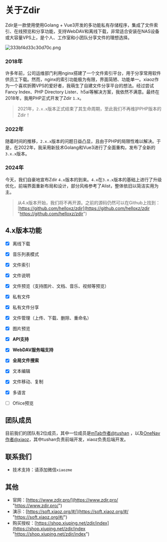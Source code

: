 # 关于Zdir

Zdir是一款使用使用Golang + Vue3开发的多功能私有存储程序，集成了文件索引、在线预览和分享功能，支持WebDAV和离线下载，非常适合安装在NAS设备或大容量VPS上，是个人、工作室和小团队分享文件的理想选择。

![333bf4d33c30d70c.png](https://img.rss.ink/imgs/2024/06/16/333bf4d33c30d70c.png)


### 2018年

许多年前，公司运维部门利用nginx搭建了一个文件索引平台，用于分享常用软件供员工下载。然而，nginx的索引功能极为有限，界面简陋、功能单一。xiaoz作为一个喜欢折腾VPS的爱好者，我萌生了自建文件分享平台的想法。经过尝试Fancy Index、PHP Directory Lister、h5ai等解决方案，我依然不满意。最终在2018年，我用PHP正式开发了Zdir `1.x`。

> 2021年，`2.x.x`版本正式结束了其生命周期，至此我们不再维护PHP版本的Zdir！

### 2022年
随着时间的推移，`2.x.x`版本的问题日益凸显，且由于PHP的局限性难以解决。于是，在2022年，我采用新技术Golang和Vue3进行了全面重构，发布了全新的`3.x.x`版本。

### 2024年

今天，我们自豪地宣布Zdir `4.x`版本的到来。`4.x`在`3.x.x`版本的基础上进行了升级优化，前端界面重新布局和设计，部分风格参考了Alist，整体依旧以简洁实用为主。

> 从4.x版本开始，我们将不再开源。之前的源码仍然可以在Github上找到：[https://github.com/helloxz/zdir](https://github.com/helloxz/zdir "https://github.com/helloxz/zdir")
## 4.x版本功能

- [x] 离线下载
- [x] 音乐列表模式
- [x] 文件索引
- [x] 文件说明
- [x] 文件预览（支持图片、文档、音乐、视频等预览）
- [x] 私有文件
- [x] 私有文件分享
- [x] 文件管理（上传、下载、删除、重命名）
- [x] 图片预览
- [x] **API支持**
- [x] **WebDAV服务端支持**
- [x] **全局文件搜索**
- [x] 文本编辑
- [x] 文件移动、复制
- [x] 多语言
- [ ] Ofiice预览


## 团队成员

目前我们的团队有2位成员，其中一位成员是[mTab作者@tushan](https://shop.xiuping.net/buy/1.html "mTab作者") ，以及[OneNav作者@xiaoz](https://shop.xiuping.net/onenav/index "OneNav作者")，其中tushan负责前端开发，xiaoz负责后端开发。

## 联系我们

* 技术支持：请添加微信`xiaozme`

## 其他

* 官网：[https://www.zdir.pro/](https://www.zdir.pro/ "https://www.zdir.pro/")
* 演示：[https://soft.xiaoz.org/#/](https://soft.xiaoz.org/#/ "https://soft.xiaoz.org/#/")
* 购买授权：[https://shop.xiuping.net/zdir/index](https://shop.xiuping.net/zdir/index "https://shop.xiuping.net/zdir/index")
